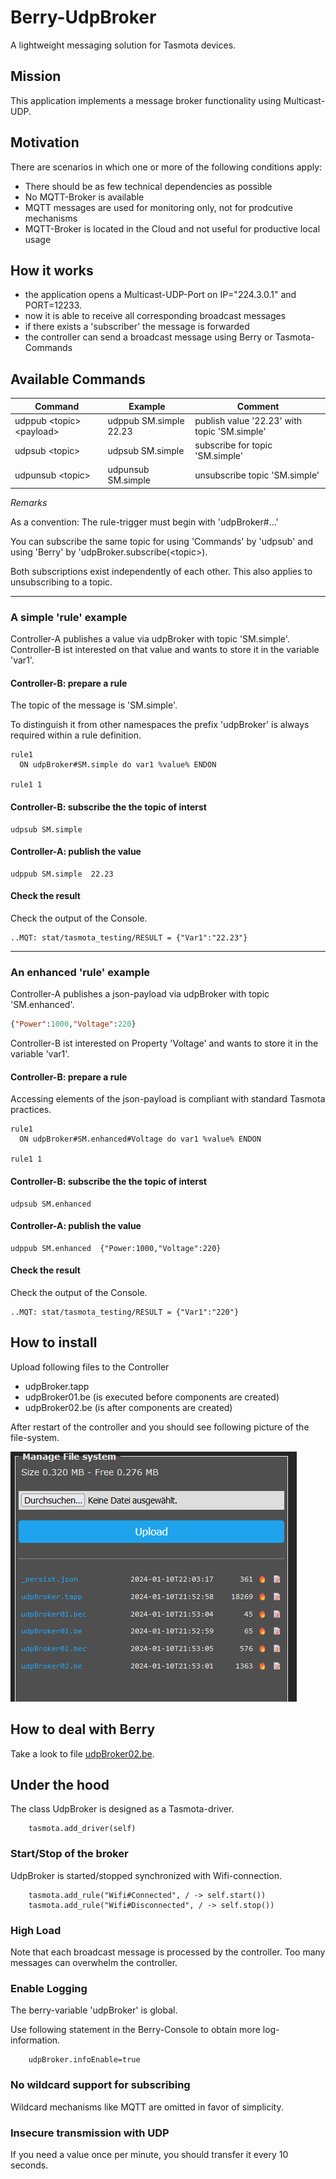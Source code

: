 # Berry-UdpBroker
A lightweight messaging solution for Tasmota devices.


## Mission

This application implements a message broker functionality using Multicast-UDP.


## Motivation

There are scenarios in which one or more of the following conditions apply:

* There should be as few technical dependencies as possible
* No MQTT-Broker is available
* MQTT messages are used for monitoring only, not for prodcutive mechanisms
* MQTT-Broker is located in the Cloud and not useful for productive local usage


## How it works

- the application opens a Multicast-UDP-Port on IP="224.3.0.1" and PORT=12233.
- now it is able to receive all corresponding broadcast messages
- if there exists a 'subscriber' the message is forwarded 
- the controller can send a broadcast message using Berry or Tasmota-Commands


## Available Commands

Command                       | Example               | Comment
---                           |---                    |---
udppub \<topic\> \<payload\>  |udppub SM.simple 22.23 | publish value '22.23' with topic 'SM.simple'
udpsub \<topic\>              |udpsub SM.simple       | subscribe for topic 'SM.simple'
udpunsub \<topic\>            |udpunsub SM.simple     |  unsubscribe topic 'SM.simple'

*Remarks*

As a convention: The rule-trigger must begin with 'udpBroker#...'


You can subscribe the same topic for using 'Commands' by 'udpsub'  and using 'Berry' by 'udpBroker.subscribe(\<topic\>).

Both subscriptions exist independently of each other.
This also applies to unsubscribing to a topic.


-------------------------


### A simple 'rule' example

Controller-A publishes a value via udpBroker with topic 'SM.simple'.<br>
Controller-B ist interested on that value and wants to store it in the variable 'var1'.


#### Controller-B:  prepare a rule

The topic of the message is 'SM.simple'. 

To distinguish it from other namespaces the prefix 'udpBroker' is always required within a rule definition.

```
rule1 
  ON udpBroker#SM.simple do var1 %value% ENDON 	
      
rule1 1
```

#### Controller-B:  subscribe the the topic of interst

```
udpsub SM.simple 
```

#### Controller-A: publish the value

```
udppub SM.simple  22.23
```

#### Check the result

Check the output of the Console.

```
..MQT: stat/tasmota_testing/RESULT = {"Var1":"22.23"}
```


--------------------


### An enhanced 'rule' example

Controller-A publishes a json-payload via udpBroker with topic 'SM.enhanced'.

```json
{"Power":1000,"Voltage":220}
```

Controller-B ist interested on Property 'Voltage' and wants to store it in the variable 'var1'.

#### Controller-B:  prepare a rule

Accessing elements of the json-payload is compliant with standard Tasmota practices.

```
rule1 
  ON udpBroker#SM.enhanced#Voltage do var1 %value% ENDON 

rule1 1
```

#### Controller-B:  subscribe the the topic of interst

```
udpsub SM.enhanced
```

#### Controller-A: publish the value


```
udppub SM.enhanced  {"Power:1000,"Voltage":220} 
```


#### Check the result

Check the output of the Console.

```
..MQT: stat/tasmota_testing/RESULT = {"Var1":"220"}
```



## How to install

Upload following files to the Controller

- udpBroker.tapp
- udpBroker01.be   (is executed before components are created)
- udpBroker02.be   (is after components are created)
  
After restart of the controller and you should see following picture of the file-system.

![Alt text](images/filesystem.png)


## How to deal with Berry

Take a look to file [udpBroker02.be](udpBroker02.be).


## Under the hood

The class UdpBroker is designed as a Tasmota-driver.

```be
    tasmota.add_driver(self) 
```
### Start/Stop of the broker

UdpBroker is started/stopped synchronized with Wifi-connection.

```be
    tasmota.add_rule("Wifi#Connected", / -> self.start()) 
    tasmota.add_rule("Wifi#Disconnected", / -> self.stop()) 
```

### High Load

Note that each broadcast message is processed by the controller.
Too many messages can overwhelm the controller.

### Enable Logging

The berry-variable 'udpBroker' is global.

Use following statement in the Berry-Console to obtain more log-information.

```be
    udpBroker.infoEnable=true
```

### No wildcard support for subscribing

Wildcard mechanisms like MQTT are omitted in favor of simplicity.


### Insecure transmission with UDP

If you need a value once per minute, you should transfer it every 10 seconds.
